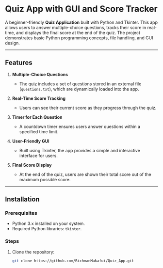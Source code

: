 # Quiz App with GUI and Score Tracker

A beginner-friendly **Quiz Application** built with Python and Tkinter. This app allows users to answer multiple-choice questions, tracks their score in real-time, and displays the final score at the end of the quiz. The project demonstrates basic Python programming concepts, file handling, and GUI design.

---

## Features

1. **Multiple-Choice Questions**  
   - The quiz includes a set of questions stored in an external file (`questions.txt`), which are dynamically loaded into the app.

2. **Real-Time Score Tracking**  
   - Users can see their current score as they progress through the quiz.

3. **Timer for Each Question**  
   - A countdown timer ensures users answer questions within a specified time limit.

4. **User-Friendly GUI**  
   - Built using Tkinter, the app provides a simple and interactive interface for users.

5. **Final Score Display**  
   - At the end of the quiz, users are shown their total score out of the maximum possible score.

---

## Installation

### Prerequisites
- Python 3.x installed on your system.
- Required Python libraries: `tkinter`.

### Steps
1. Clone the repository:
   ```bash
   git clone https://github.com/RichmanMakafui/Quiz_App.git

